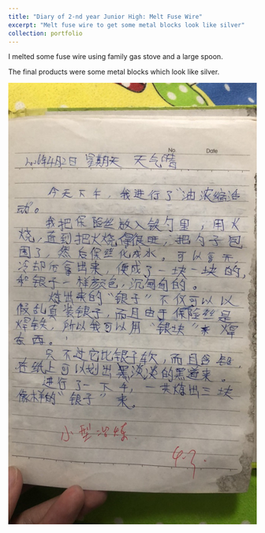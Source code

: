 ```yaml
---
title: "Diary of 2-nd year Junior High: Melt Fuse Wire"
excerpt: "Melt fuse wire to get some metal blocks look like silver"
collection: portfolio
---
```


I melted some fuse wire using family gas stove and a large spoon.

The final products were some metal blocks which look like silver.

<img src='/images/diary/melt_fuse_wire.jpeg'>

